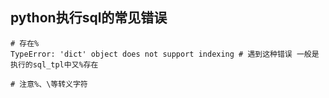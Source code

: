 ## python执行sql的常见错误

```
# 存在%
TypeError: 'dict' object does not support indexing # 遇到这种错误 一般是执行的sql_tpl中又%存在

# 注意%、\等转义字符
```




